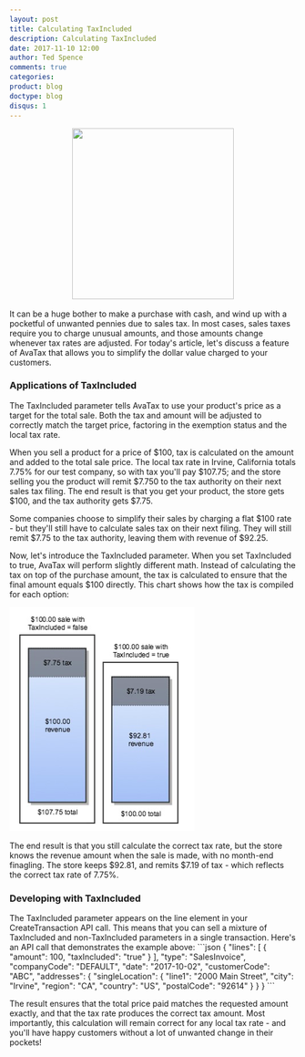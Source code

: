 ```yaml
---
layout: post
title: Calculating TaxIncluded
description: Calculating TaxIncluded    
date: 2017-11-10 12:00
author: Ted Spence
comments: true
categories:
product: blog
doctype: blog
disqus: 1
---
```

<center><img src="/images/calculating-tax-included.jpg" height="300" width="75%"/></center>

It can be a huge bother to make a purchase with cash, and wind up with a pocketful of unwanted pennies due to sales tax.  In most cases, sales taxes require you to charge unusual amounts, and those amounts change whenever tax rates are adjusted.  For today's article, let's discuss a feature of AvaTax that allows you to simplify the dollar value charged to your customers.

<h3>Applications of TaxIncluded</h3>

The TaxIncluded parameter tells AvaTax to use your product's price as a target for the total sale.  Both the tax and amount will be adjusted to correctly match the target price, factoring in the exemption status and the local tax rate.

When you sell a product for a price of $100, tax is calculated on the amount and added to the total sale price.  The local tax rate in Irvine, California totals 7.75% for our test company, so with tax you'll pay $107.75; and the store selling you the product will remit $7.750 to the tax authority on their next sales tax filing.  The end result is that you get your product, the store gets $100, and the tax authority gets $7.75.

Some companies choose to simplify their sales by charging a flat $100 rate - but they'll still have to calculate sales tax on their next filing.  They will still remit $7.75 to the tax authority, leaving them with revenue of $92.25.

Now, let's introduce the TaxIncluded parameter.  When you set TaxIncluded to true, AvaTax will perform slightly different math.  Instead of calculating the tax on top of the purchase amount, the tax is calculated to ensure that the final amount equals $100 directly.  This chart shows how the tax is compiled for each option:

<img src="/images/calculating-taax-included.png"/>


The end result is that you still calculate the correct tax rate, but the store knows the revenue amount when the sale is made, with no month-end finagling. The store keeps $92.81, and remits $7.19 of tax - which reflects the correct tax rate of 7.75%.

<h3>Developing with TaxIncluded</h3>
The TaxIncluded parameter appears on the line element in your CreateTransaction API call.  This means that you can sell a mixture of TaxIncluded and non-TaxIncluded parameters in a single transaction.  Here's an API call that demonstrates the example above:
```json
{
  "lines": [
    {
      "amount": 100,
      "taxIncluded": "true"
    }
  ],
  "type": "SalesInvoice",
  "companyCode": "DEFAULT",
  "date": "2017-10-02",
  "customerCode": "ABC",
  "addresses": {
    "singleLocation": {
      "line1": "2000 Main Street",
      "city": "Irvine",
      "region": "CA",
      "country": "US",
      "postalCode": "92614"
    }
  }
}
```

The result ensures that the total price paid matches the requested amount exactly, and that the tax rate produces the correct tax amount.  Most importantly, this calculation will remain correct for any local tax rate - and you'll have happy customers without a lot of unwanted change in their pockets!